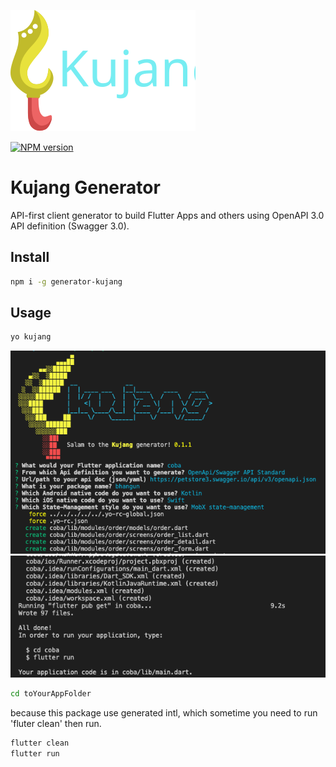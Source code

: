 [![Logo][kujang-logo]][kujang-url]

[![NPM version][npm-image]][npm-url] 

# Kujang Generator
API-first client generator to build Flutter Apps and others using OpenAPI 3.0 API definition (Swagger 3.0).

## Install
```bash
npm i -g generator-kujang
```

## Usage
```bash
yo kujang
```
![cli][kujang-cli]
![cli][kujang-cli-end]


```bash
cd toYourAppFolder
```
because this package use generated intl, which sometime you need to run 'fluter clean' then run.
```bash
flutter clean
flutter run
```



[kujang-cli]: https://github.com/bhangun/repo-assets/blob/master/kujang/snapshot/kujang-cli.png
[kujang-cli-end]: https://github.com/bhangun/repo-assets/blob/master/kujang/snapshot/end-cli.png
[kujang-logo]: https://raw.githubusercontent.com/bhangun/repo-assets/master/kujang/logo/kujang.svg
[kujang-url]: https://www.npmjs.com/package/generator-kujang
[npm-url]: https://www.npmjs.com/package/generator-kujang
[npm-image]: https://badge.fury.io/js/generator-kujang.svg

